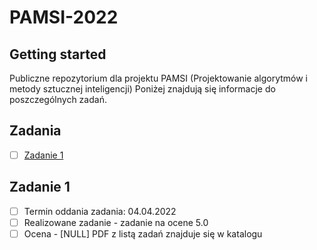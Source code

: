 # PAMSI-2022



## Getting started

Publiczne repozytorium dla projektu PAMSI (Projektowanie algorytmów i metody sztucznej inteligencji)
Poniżej znajdują się informacje do poszczególnych zadań.
## Zadania
- [ ] [Zadanie 1](#Zadanie-1)

## Zadanie 1

- [ ] Termin oddania zadania: 04.04.2022
- [ ] Realizowane zadanie - zadanie na ocene 5.0
- [ ] Ocena - [NULL]
PDF z listą zadań znajduje się w katalogu